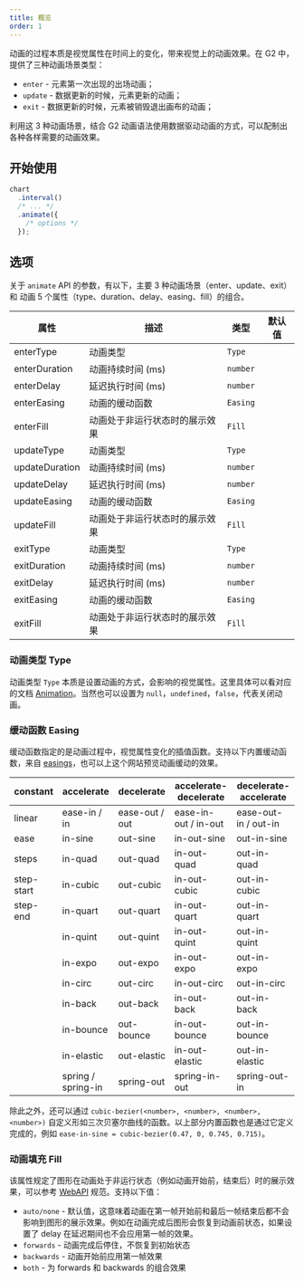 ```yaml
---
title: 概览
order: 1
---
```


动画的过程本质是视觉属性在时间上的变化，带来视觉上的动画效果。在 G2 中，提供了三种动画场景类型：

- `enter` - 元素第一次出现的出场动画；
- `update` - 数据更新的时候，元素更新的动画；
- `exit` - 数据更新的时候，元素被销毁退出画布的动画；

利用这 3 种动画场景，结合 G2 动画语法使用数据驱动动画的方式，可以配制出各种各样需要的动画效果。

## 开始使用

```ts
chart
  .interval()
  /* ... */
  .animate({
    /* options */
  });
```

## 选项

关于 `animate` API 的参数，有以下，主要 3 种动画场景（enter、update、exit）和 动画 5 个属性（type、duration、delay、easing、fill）的组合。

| 属性 | 描述 | 类型 | 默认值|
| -------------| ----------------------------------------------------------- | -----------------| ----------|
| enterType         | 动画类型                                                     | `Type`         |           |
| enterDuration     | 动画持续时间 (ms)                                             | `number`         |           |
| enterDelay        | 延迟执行时间 (ms)                                             | `number`         |           |
| enterEasing       | 动画的缓动函数                                                | `Easing`           |          |
| enterFill         | 动画处于非运行状态时的展示效果                                   | `Fill`           |           |
| updateType        | 动画类型                                                     | `Type`         |           |
| updateDuration    | 动画持续时间 (ms)                                             | `number`         |           |
| updateDelay       | 延迟执行时间 (ms)                                             | `number`         |           |
| updateEasing      | 动画的缓动函数                                                | `Easing`           |          |
| updateFill        | 动画处于非运行状态时的展示效果                                   | `Fill`           |           |
| exitType          | 动画类型                                                     | `Type`         |           |
| exitDuration      | 动画持续时间 (ms)                                             | `number`         |           |
| exitDelay         | 延迟执行时间 (ms)                                             | `number`         |           |
| exitEasing        | 动画的缓动函数                                                | `Easing`           |          |
| exitFill          | 动画处于非运行状态时的展示效果                                   | `Fill`           |           |

### 动画类型 Type

动画类型 `Type` 本质是设置动画的方式，会影响的视觉属性。这里具体可以看对应的文档 [Animation](/api/overview#animation)。当然也可以设置为 `null`，`undefined`，`false`，代表关闭动画。

### 缓动函数 Easing

缓动函数指定的是动画过程中，视觉属性变化的插值函数。支持以下内置缓动函数，来自 [easings](https://easings.net/)，也可以上这个网站预览动画缓动的效果。

| constant   | accelerate         | decelerate     | accelerate-decelerate | decelerate-accelerate |
| ---------- | ------------------ | -------------- | --------------------- | --------------------- |
| linear     | ease-in / in       | ease-out / out | ease-in-out / in-out  | ease-out-in / out-in  |
| ease       | in-sine            | out-sine       | in-out-sine           | out-in-sine           |
| steps      | in-quad            | out-quad       | in-out-quad           | out-in-quad           |
| step-start | in-cubic           | out-cubic      | in-out-cubic          | out-in-cubic          |
| step-end   | in-quart           | out-quart      | in-out-quart          | out-in-quart          |
|            | in-quint           | out-quint      | in-out-quint          | out-in-quint          |
|            | in-expo            | out-expo       | in-out-expo           | out-in-expo           |
|            | in-circ            | out-circ       | in-out-circ           | out-in-circ           |
|            | in-back            | out-back       | in-out-back           | out-in-back           |
|            | in-bounce          | out-bounce     | in-out-bounce         | out-in-bounce         |
|            | in-elastic         | out-elastic    | in-out-elastic        | out-in-elastic        |
|            | spring / spring-in | spring-out     | spring-in-out         | spring-out-in         |

除此之外，还可以通过 `cubic-bezier(<number>, <number>, <number>, <number>)` 自定义形如三次贝塞尔曲线的函数。以上部分内置函数也是通过它定义完成的，例如 `ease-in-sine = cubic-bezier(0.47, 0, 0.745, 0.715)`。

### 动画填充 Fill

该属性规定了图形在动画处于非运行状态（例如动画开始前，结束后）时的展示效果，可以参考 [WebAPI](https://developer.mozilla.org/en-US/docs/Web/API/EffectTiming/fill) 规范。支持以下值：

- `auto/none` - 默认值，这意味着动画在第一帧开始前和最后一帧结束后都不会影响到图形的展示效果。例如在动画完成后图形会恢复到动画前状态，如果设置了 delay 在延迟期间也不会应用第一帧的效果。
- `forwards` - 动画完成后停住，不恢复到初始状态
- `backwards` - 动画开始前应用第一帧效果
- `both` - 为 forwards 和 backwards 的组合效果
